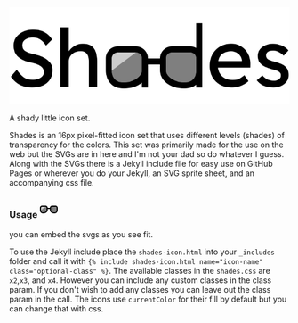 ![shades-logotype](assets/shades-logotype.svg)

A shady little icon set.

Shades is an 16px pixel-fitted icon set that uses different levels (shades) of transparency for the colors. This set was primarily made for the use on the web but the SVGs are in here and I'm not your dad so do whatever I guess. Along with the SVGs there is a Jekyll include file for easy use on GitHub Pages or wherever you do your Jekyll, an SVG sprite sheet, and an accompanying css file.

### Usage ![shades-logotype](assets/shades-logo-sm.svg)
you can embed the svgs as you see fit.

To use the Jekyll include place the `shades-icon.html` into your `_includes` folder and call it with `{% include shades-icon.html name="icon-name" class="optional-class" %}`. The available classes in the `shades.css` are `x2`,`x3`, and `x4`. However you can include any custom classes in the class param. If you don't wish to add any classes you can leave out the class param in the call. The icons use `currentColor` for their fill by default but you can change that with css.